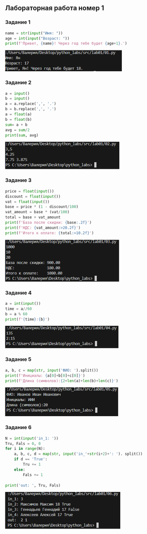 ## Лабораторная работа номер 1
### Задание 1
```python
name = str(input("Имя: "))
age = int(input("Возраст: "))
print(f'Привет, {name}! Через год тебе будет {age+1}.')
```
![Задание1](./images/lab01/01_greeting.png)

### Задание 2
```python
a = input()
b = input()
a = a.replace(',', '.')
b = b.replace(',', '.')
a = float(a)
b = float(b)
sum= a + b
avg = sum/2
print(sum, avg)
```
![Задание2](./images/lab01/02_sum_avg.png)

### Задание 3
```python
price = float(input())
discount = float(input())
vat = float(input())
base = price * (1 - discount/100)
vat_amount = base * (vat/100)
total = base + vat_amount
print(f'База после скидки: {base:.2f}')
print(f'НДС: {vat_amount:>20.2f}')
print(f'Итого к оплате: {total:>10.2f}')
```
![Задание3](./images/lab01/03_discount_vat.png)

### Задание 4
```python
a = int(input())
time = a//60
b = a % 60
print(f'{time}:{b}')
```
![Задание4](./images/lab01/04_minutes_to_hhmm.png)

### Задание 5
```python
a, b, c = map(str, input('ФИО: ').split())
print(f'Инициалы: {a[0]+b[0]+c[0]}')
print(f'Длина (символов):{2+len(a)+len(b)+len(c)}')
```
![Задание5](./images/lab01/05_initials_and_len.png)

### Задание 6
```python
N = int(input('in_1: '))
Tru, Fals = 0, 0
for i in range(N):
    a, b, c, d = map(str, input('in_'+str(i+2)+': '). split())
    if d == 'True':
        Tru += 1
    else:
        Fals += 1

print('out: ', Tru, Fals)
```
![Задание6](./images/lab01/06.png)
